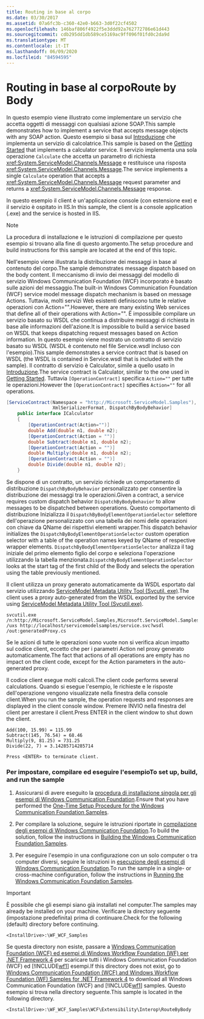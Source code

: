 ```yaml
---
title: Routing in base al corpo
ms.date: 03/30/2017
ms.assetid: 07a6fc3b-c360-42e0-b663-3d0f22cf4502
ms.openlocfilehash: 146baf806f4922f5e3ddd92a762772786e61d443
ms.sourcegitcommit: cdb295dd1db589ce5169ac9ff096f01fd0c2da9d
ms.translationtype: MT
ms.contentlocale: it-IT
ms.lasthandoff: 06/09/2020
ms.locfileid: "84594595"
---
```

# <a name="route-by-body"></a><span data-ttu-id="14aed-102">Routing in base al corpo</span><span class="sxs-lookup"><span data-stu-id="14aed-102">Route by Body</span></span>
<span data-ttu-id="14aed-103">In questo esempio viene illustrato come implementare un servizio che accetta oggetti di messaggi con qualsiasi azione SOAP.</span><span class="sxs-lookup"><span data-stu-id="14aed-103">This sample demonstrates how to implement a service that accepts message objects with any SOAP action.</span></span> <span data-ttu-id="14aed-104">Questo esempio si basa sul [Introduzione](getting-started-sample.md) che implementa un servizio di calcolatrice.</span><span class="sxs-lookup"><span data-stu-id="14aed-104">This sample is based on the [Getting Started](getting-started-sample.md) that implements a calculator service.</span></span> <span data-ttu-id="14aed-105">Il servizio implementa una sola operazione `Calculate` che accetta un parametro di richiesta <xref:System.ServiceModel.Channels.Message> e restituisce una risposta <xref:System.ServiceModel.Channels.Message>.</span><span class="sxs-lookup"><span data-stu-id="14aed-105">The service implements a single `Calculate` operation that accepts a <xref:System.ServiceModel.Channels.Message> request parameter and returns a <xref:System.ServiceModel.Channels.Message> response.</span></span>  
  
 <span data-ttu-id="14aed-106">In questo esempio il client è un'applicazione console (con estensione exe) e il servizio è ospitato in IIS.</span><span class="sxs-lookup"><span data-stu-id="14aed-106">In this sample, the client is a console application (.exe) and the service is hosted in IIS.</span></span>  
  
> [!NOTE]
> <span data-ttu-id="14aed-107">La procedura di installazione e le istruzioni di compilazione per questo esempio si trovano alla fine di questo argomento.</span><span class="sxs-lookup"><span data-stu-id="14aed-107">The setup procedure and build instructions for this sample are located at the end of this topic.</span></span>  
  
 <span data-ttu-id="14aed-108">Nell'esempio viene illustrata la distribuzione dei messaggi in base al contenuto del corpo.</span><span class="sxs-lookup"><span data-stu-id="14aed-108">The sample demonstrates message dispatch based on the body content.</span></span> <span data-ttu-id="14aed-109">Il meccanismo di invio dei messaggi del modello di servizio Windows Communication Foundation (WCF) incorporato è basato sulle azioni del messaggio.</span><span class="sxs-lookup"><span data-stu-id="14aed-109">The built-in Windows Communication Foundation (WCF) service model message dispatch mechanism is based on message Actions.</span></span> <span data-ttu-id="14aed-110">Tuttavia, molti servizi Web esistenti definiscono tutte le relative operazioni con Action="".</span><span class="sxs-lookup"><span data-stu-id="14aed-110">However, there are many existing Web services that define all of their operations with Action="".</span></span> <span data-ttu-id="14aed-111">È impossibile compilare un servizio basato su WSDL che continua a distribuire messaggi di richiesta in base alle informazioni dell'azione.</span><span class="sxs-lookup"><span data-stu-id="14aed-111">It is impossible to build a service based on WSDL that keeps dispatching request messages based on Action information.</span></span> <span data-ttu-id="14aed-112">In questo esempio viene mostrato un contratto di servizio basato su WSDL (WSDL è contenuto nel file Service.wsdl incluso con l'esempio).</span><span class="sxs-lookup"><span data-stu-id="14aed-112">This sample demonstrates a service contract that is based on WSDL (the WSDL is contained in Service.wsdl that is included with the sample).</span></span> <span data-ttu-id="14aed-113">Il contratto di servizio è Calculator, simile a quello usato in [Introduzione](getting-started-sample.md).</span><span class="sxs-lookup"><span data-stu-id="14aed-113">The service contract is Calculator, similar to the one used in [Getting Started](getting-started-sample.md).</span></span> <span data-ttu-id="14aed-114">Tuttavia `[OperationContract]` specifica `Action=""` per tutte le operazioni.</span><span class="sxs-lookup"><span data-stu-id="14aed-114">However the `[OperationContract]` specifies `Action=""` for all operations.</span></span>  
  
```csharp  
[ServiceContract(Namespace = "http://Microsoft.ServiceModel.Samples"),
                 XmlSerializerFormat, DispatchByBodyBehavior]  
    public interface ICalculator  
    {  
        [OperationContract(Action="")]  
        double Add(double n1, double n2);  
        [OperationContract(Action = "")]  
        double Subtract(double n1, double n2);  
        [OperationContract(Action = "")]  
        double Multiply(double n1, double n2);  
        [OperationContract(Action = "")]  
        double Divide(double n1, double n2);  
    }  
```  
  
 <span data-ttu-id="14aed-115">Se dispone di un contratto, un servizio richiede un comportamento di distribuzione `DispatchByBodyBehavior` personalizzato per consentire la distribuzione dei messaggi tra le operazioni.</span><span class="sxs-lookup"><span data-stu-id="14aed-115">Given a contract, a service requires custom dispatch behavior `DispatchByBodyBehavior` to allow messages to be dispatched between operations.</span></span> <span data-ttu-id="14aed-116">Questo comportamento di distribuzione Inizializza il `DispatchByBodyElementOperationSelector` selettore dell'operazione personalizzato con una tabella dei nomi delle operazioni con chiave da QName dei rispettivi elementi wrapper.</span><span class="sxs-lookup"><span data-stu-id="14aed-116">This dispatch behavior initializes the `DispatchByBodyElementOperationSelector` custom operation selector with a table of the operation names keyed by QName of respective wrapper elements.</span></span> <span data-ttu-id="14aed-117">`DispatchByBodyElementOperationSelector` analizza il tag iniziale del primo elemento figlio del corpo e seleziona l'operazione utilizzando la tabella menzionata.</span><span class="sxs-lookup"><span data-stu-id="14aed-117">`DispatchByBodyElementOperationSelector` looks at the start tag of the first child of the Body and selects the operation using the table previously mentioned.</span></span>  
  
 <span data-ttu-id="14aed-118">Il client utilizza un proxy generato automaticamente da WSDL esportato dal servizio utilizzando [ServiceModel Metadata Utility Tool (Svcutil. exe)](../servicemodel-metadata-utility-tool-svcutil-exe.md).</span><span class="sxs-lookup"><span data-stu-id="14aed-118">The client uses a proxy auto-generated from the WSDL exported by the service using [ServiceModel Metadata Utility Tool (Svcutil.exe)](../servicemodel-metadata-utility-tool-svcutil-exe.md).</span></span>  
  
```console  
svcutil.exe  /n:http://Microsoft.ServiceModel.Samples,Microsoft.ServiceModel.Samples /uxs http://localhost/servicemodelsamples/service.svc?wsdl /out:generatedProxy.cs  
```  
  
 <span data-ttu-id="14aed-119">Se le azioni di tutte le operazioni sono vuote non si verifica alcun impatto sul codice client, eccetto che per i parametri Action nel proxy generato automaticamente.</span><span class="sxs-lookup"><span data-stu-id="14aed-119">The fact that actions of all operations are empty has no impact on the client code, except for the Action parameters in the auto-generated proxy.</span></span>  
  
 <span data-ttu-id="14aed-120">Il codice client esegue molti calcoli.</span><span class="sxs-lookup"><span data-stu-id="14aed-120">The client code performs several calculations.</span></span> <span data-ttu-id="14aed-121">Quando si esegue l'esempio, le richieste e le risposte dell'operazione vengono visualizzate nella finestra della console client.</span><span class="sxs-lookup"><span data-stu-id="14aed-121">When you run the sample, the operation requests and responses are displayed in the client console window.</span></span> <span data-ttu-id="14aed-122">Premere INVIO nella finestra del client per arrestare il client.</span><span class="sxs-lookup"><span data-stu-id="14aed-122">Press ENTER in the client window to shut down the client.</span></span>  
  
```console
Add(100, 15.99) = 115.99  
Subtract(145, 76.54) = 68.46  
Multiply(9, 81.25) = 731.25  
Divide(22, 7) = 3.14285714285714  
  
Press <ENTER> to terminate client.  
```  
  
### <a name="to-set-up-build-and-run-the-sample"></a><span data-ttu-id="14aed-123">Per impostare, compilare ed eseguire l'esempio</span><span class="sxs-lookup"><span data-stu-id="14aed-123">To set up, build, and run the sample</span></span>  
  
1. <span data-ttu-id="14aed-124">Assicurarsi di avere eseguito la [procedura di installazione singola per gli esempi di Windows Communication Foundation](one-time-setup-procedure-for-the-wcf-samples.md).</span><span class="sxs-lookup"><span data-stu-id="14aed-124">Ensure that you have performed the [One-Time Setup Procedure for the Windows Communication Foundation Samples](one-time-setup-procedure-for-the-wcf-samples.md).</span></span>  
  
2. <span data-ttu-id="14aed-125">Per compilare la soluzione, seguire le istruzioni riportate in [compilazione degli esempi di Windows Communication Foundation](building-the-samples.md).</span><span class="sxs-lookup"><span data-stu-id="14aed-125">To build the solution, follow the instructions in [Building the Windows Communication Foundation Samples](building-the-samples.md).</span></span>  
  
3. <span data-ttu-id="14aed-126">Per eseguire l'esempio in una configurazione con un solo computer o tra computer diversi, seguire le istruzioni in [esecuzione degli esempi di Windows Communication Foundation](running-the-samples.md).</span><span class="sxs-lookup"><span data-stu-id="14aed-126">To run the sample in a single- or cross-machine configuration, follow the instructions in [Running the Windows Communication Foundation Samples](running-the-samples.md).</span></span>  
  
> [!IMPORTANT]
> <span data-ttu-id="14aed-127">È possibile che gli esempi siano già installati nel computer.</span><span class="sxs-lookup"><span data-stu-id="14aed-127">The samples may already be installed on your machine.</span></span> <span data-ttu-id="14aed-128">Verificare la directory seguente (impostazione predefinita) prima di continuare.</span><span class="sxs-lookup"><span data-stu-id="14aed-128">Check for the following (default) directory before continuing.</span></span>  
>
> `<InstallDrive>:\WF_WCF_Samples`  
>
> <span data-ttu-id="14aed-129">Se questa directory non esiste, passare a [Windows Communication Foundation (WCF) ed esempi di Windows Workflow Foundation (WF) per .NET Framework 4](https://www.microsoft.com/download/details.aspx?id=21459) per scaricare tutti i Windows Communication Foundation (WCF) ed [!INCLUDE[wf1](../../../../includes/wf1-md.md)] esempi.</span><span class="sxs-lookup"><span data-stu-id="14aed-129">If this directory does not exist, go to [Windows Communication Foundation (WCF) and Windows Workflow Foundation (WF) Samples for .NET Framework 4](https://www.microsoft.com/download/details.aspx?id=21459) to download all Windows Communication Foundation (WCF) and [!INCLUDE[wf1](../../../../includes/wf1-md.md)] samples.</span></span> <span data-ttu-id="14aed-130">Questo esempio si trova nella directory seguente.</span><span class="sxs-lookup"><span data-stu-id="14aed-130">This sample is located in the following directory.</span></span>  
>
> `<InstallDrive>:\WF_WCF_Samples\WCF\Extensibility\Interop\RouteByBody`  
